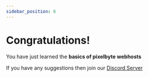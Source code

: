 ```yaml
---
sidebar_position: 6
---
```


# Congratulations!

You have just learned the **basics of pixelbyte webhosts**

If you have any suggestions then join our [Discord Server](https://discord.gg/AqKFuNEAza)
